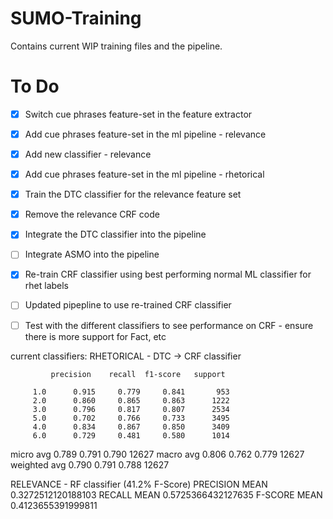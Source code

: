 # SUMO-Training
Contains current WIP training files and the pipeline. 

# To Do
- [x] Switch cue phrases feature-set in the feature extractor 
- [X] Add cue phrases feature-set in the ml pipeline - relevance 
- [X] Add new classifier - relevance
- [X] Add cue phrases feature-set in the ml pipeline - rhetorical
- [x] Train the DTC classifier for the relevance feature set
- [X] Remove the relevance CRF code
- [X] Integrate the DTC classifier into the pipeline
- [ ] Integrate ASMO into the pipeline
- [X] Re-train CRF classifier using best performing normal ML classifier for rhet labels
- [ ] Updated pipepline to use re-trained CRF classifier
- [ ] Test with the different classifiers to see performance on CRF - ensure there is more support for Fact, etc


current classifiers: 
RHETORICAL - DTC -> CRF classifier 

             precision    recall  f1-score   support

         1.0      0.915     0.779     0.841       953
         2.0      0.860     0.865     0.863      1222
         3.0      0.796     0.817     0.807      2534
         5.0      0.702     0.766     0.733      3495
         4.0      0.834     0.867     0.850      3409
         6.0      0.729     0.481     0.580      1014

   micro avg      0.789     0.791     0.790     12627
   macro avg      0.806     0.762     0.779     12627
weighted avg      0.790     0.791     0.788     12627

RELEVANCE - RF classifier (41.2% F-Score)
PRECISION MEAN
0.3272512120188103
RECALL MEAN
0.5725366432127635
F-SCORE MEAN
0.4123655391999811

